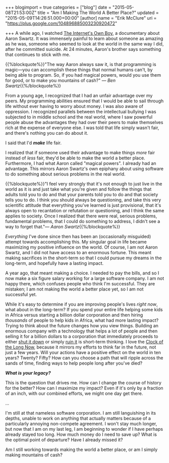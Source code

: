 +++
blogimport = true
categories = ["blog"]
date = "2015-05-08T21:53:00Z"
title = "Am I Making The World A Better Place?"
updated = "2015-05-09T14:26:51.000+00:00"
[author]
name = "Erik McClure"
uri = "https://plus.google.com/104896885003230920472"

+++
A while ago, I watched [The Internet's Own Boy](https://www.youtube.com/watch?v=vXr-2hwTk58), a documentary about Aaron Swartz. It was immensely painful to learn about someone as amazing as he was, someone who seemed to look at the world in the same way I did, after he committed suicide. At 24 minutes, Aaron's brother says something that continues to stick with me.

{{%blockquote%}}"The way Aaron always saw it, is that programming is magic—you can accomplish these things that normal humans can't, by being able to program. So, if you had magical powers, would you use them for good, or to make you mountains of cash?" — *Ben Swartz*{{%/blockquote%}}

From a young age, I recognized that I had an unfair advantage over my peers. My programming abilities ensured that I would be able to sail through life without ever having to worry about money. I was also aware of oppression. I recognized parallels between the intellectual bullying I was subjected to in middle school and the real world, where I saw powerful people abuse the advantages they had over their peers to make themselves rich at the expense of everyone else. I was told that life simply wasn't fair, and there's nothing you can do about it.

I said that I'd ***make*** life fair.

I realized that if someone used their advantage to make things *more* fair instead of *less* fair, they'd be able to make the world a better place. Furthermore, I had what Aaron called "magical powers". I already had an advantage. This mirrors Aaron Swartz's own epiphany about using software to do something about serious problems in the real world.

{{%blockquote%}}"I feel very strongly that it's not enough to just live in the world as it is and just take what you're given and follow the things that adults told you to do and that your parents told you to do and that society tells you to do. I think you should always be questioning, and take this very scientific attitude that everything you've learned is just provisional, that it's always open to recantation or refutation or questioning, and I think the same applies to society. Once I realized that there were real, serious problems, fundamental problems, that I could do something to address, I didn't see a way to forget that."— *Aaron Swartz*{{%/blockquote%}}

*Everything* I've done since then has been an (occasionally misguided) attempt towards accomplishing this. My singular goal in life became maximizing my positive influence on the world. Of course, I am not Aaron Swartz, and I did not have access to an enormous fortune. This meant making sacrifices in the short-term so that I could pursue my dreams in the long-term, and hopefully have a lasting impact.

A year ago, that meant making a choice. I needed to pay the bills, and so I now make a six figure salary working for a large software company. I am not happy there, which confuses people who think I'm successful. They are mistaken; I am not making the world a better place yet, so I am not successful yet.

While it's easy to determine if you are improving people's lives *right now*, what about in the long-term? If you spend your entire life helping some kids in Africa versus starting a billion dollar corporation and then hiring *thousands* of people to help kids in Africa, what had more lasting impact? Trying to think about the future changes how you view things. Building an enormous company with a technology that helps a lot of people and then selling it for a billion dollars to a corporation that immediately proceeds to either [shut it down](http://en.wikipedia.org/wiki/Google) or simply [ruin it](http://en.wikipedia.org/wiki/Microsoft) is short-term thinking. I love the [Clock of the Long Now](http://en.wikipedia.org/wiki/Clock_of_the_Long_Now), because it mirrors my efforts to think far in the future, not just a few years. Will your actions have a positive effect on the world in ten years? Twenty? Fifty? How can you choose a path that will ripple across the sands of time, finding ways to help people long after you've died?

***What is your legacy?***

This is the question that drives me. How can I change the course of history for the better? How can I maximize my impact? Even if it's only by a fraction of an inch, with our combined efforts, we might one day get there.

...

I'm still at that nameless software corporation. I am still languishing in its depths, unable to work on anything that actually matters because of a particularly annoying non-compete agreement. I won't stay much longer, but now that I am on my last leg, I am beginning to wonder if I have perhaps already stayed too long. How much money do I need to save up? What is the optimal point of departure? Have I already missed it?

Am I still working towards making the world a better place, or am I simply making mountains of cash?
